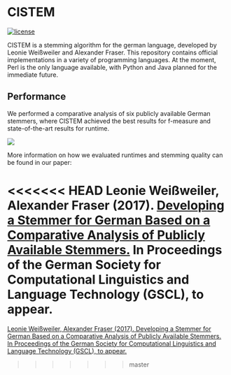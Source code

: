 # CISTEM
[![license](https://img.shields.io/github/license/mashape/apistatus.svg)]()

CISTEM is a stemming algorithm for the german language, developed by Leonie Weißweiler and Alexander Fraser. This repository contains official implementations in a variety of programming languages. At the moment, Perl is the only language
available, with Python and Java planned for the immediate future.

## Performance
We performed a comparative analysis of six publicly available German stemmers, where CISTEM achieved the best results for f-measure and state-of-the-art
results for runtime.

<img src="http://cis.lmu.de/~weissweiler/cistem/Plots.svg">

More information on how we evaluated runtimes and stemming quality can be found in our paper:

<<<<<<< HEAD
Leonie Weißweiler, Alexander Fraser (2017). [Developing a Stemmer for German Based on a Comparative Analysis of Publicly Available Stemmers.](https://cis.lmu.de/~weissweiler/cistem/) In Proceedings of the German Society for Computational Linguistics and Language Technology (GSCL), to appear. 
=======
[Leonie Weißweiler, Alexander Fraser (2017). Developing a Stemmer for German Based on a Comparative Analysis of Publicly Available Stemmers. In Proceedings of the German Society for Computational Linguistics and Language Technology (GSCL), to appear. ](https://cis.lmu.de/~weissweiler/cistem/)
>>>>>>> master
